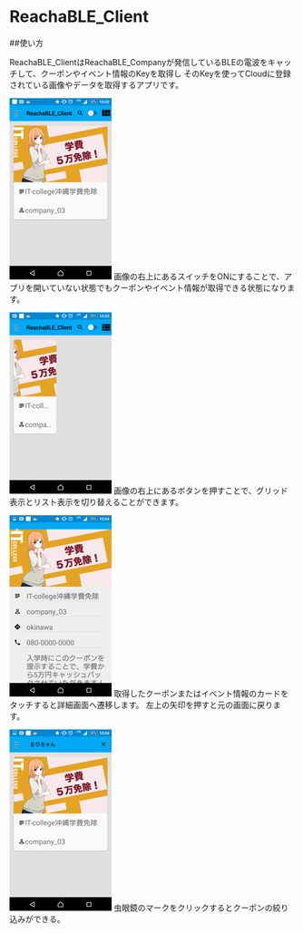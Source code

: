 # ReachaBLE_Client

##使い方

ReachaBLE_ClientはReachaBLE_Companyが発信しているBLEの電波をキャッチして、クーポンやイベント情報のKeyを取得し
そのKeyを使ってCloudに登録されている画像やデータを取得するアプリです。

![ホーム画面](https://github.com/graduation2015/ReachaBLE_Client/blob/master/art/s_Screenshot_2016-02-02-10-02-26.png)
画像の右上にあるスイッチをONにすることで、アプリを開いていない状態でもクーポンやイベント情報が取得できる状態になります。


![表示切り替え](https://github.com/graduation2015/ReachaBLE_Client/blob/master/art/s_Screenshot_2016-02-02-10-03-14.png)
画像の右上にあるボタンを押すことで、グリッド表示とリスト表示を切り替えることができます。

![詳細画面](https://github.com/graduation2015/ReachaBLE_Client/blob/master/art/s_Screenshot_2016-02-02-10-04-15.png)
取得したクーポンまたはイベント情報のカードをタッチすると詳細画面へ遷移します。
左上の矢印を押すと元の画面に戻ります。

![検索](https://github.com/graduation2015/ReachaBLE_Client/blob/master/art/s_Screenshot_2016-02-02-10-04-42.png)
虫眼鏡のマークをクリックするとクーポンの絞り込みができる。
